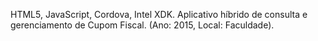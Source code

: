 HTML5, JavaScript, Cordova, Intel XDK. Aplicativo híbrido de consulta e gerenciamento de Cupom Fiscal. (Ano: 2015, Local: Faculdade).
